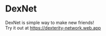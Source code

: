 # DexNet
DexNet is simple way to make new friends!  
Try it out at https://dexterity-network.web.app
